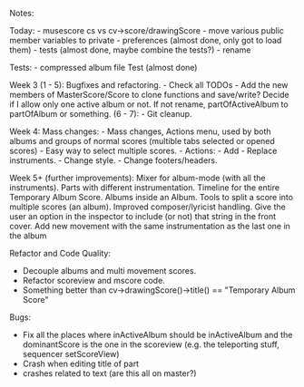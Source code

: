 Notes:

Today:
    - musescore cs vs cv->score/drawingScore
    - move various public member variables to private
    - preferences (almost done, only got to load them)
    - tests (almost done, maybe combine the tests?)
    - rename

Tests:
    - compressed album file Test (almost done)

Week 3
(1 - 5):
    Bugfixes and refactoring.
    - Check all TODOs
    - Add the new members of MasterScore/Score to clone functions and save/write?
    Decide if I allow only one active album or not. If not rename, partOfActiveAlbum to partOfAlbum or something.
(6 - 7):
    - Git cleanup.

Week 4:
    Mass changes:
     - Mass changes, Actions menu, used by both albums and groups of normal scores (multible tabs selected or opened scores)
     - Easy way to select multiple scores.
     - Actions:
        - Add - Replace instruments.
        - Change style.
        - Change footers/headers.

Week 5+ (further improvements):
    Mixer for album-mode (with all the instruments).
    Parts with different instrumentation.
    Timeline for the entire Temporary Album Score.
    Albums inside an Album.
    Tools to split a score into multiple scores (an album).
    Improved composer/lyricist handling. Give the user an option in the inspector to include (or not) that string in the front cover.
    Add new movement with the same instrumentation as the last one in the album


 Refactor and Code Quality:
 - Decouple albums and multi movement scores.
 - Refactor scoreview and mscore code.
 - Something better than cv->drawingScore()->title() == "Temporary Album Score"

Bugs:
 - Fix all the places where inActiveAlbum should be inActiveAlbum and the dominantScore is the one in the scoreview (e.g. the teleporting stuff, sequencer setScoreView)
 - Crash when editing title of part
 - crashes related to text (are this all on master?)
